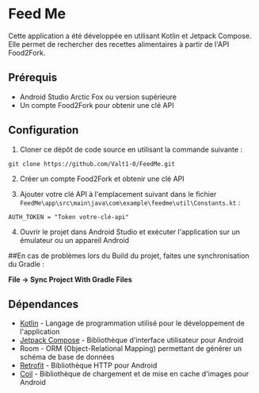 # Feed Me

Cette application a été développée en utilisant Kotlin et Jetpack Compose. Elle permet de rechercher
des recettes alimentaires à partir de l'API Food2Fork.

## Prérequis

- Android Studio Arctic Fox ou version supérieure
- Un compte Food2Fork pour obtenir une clé API

## Configuration

1. Cloner ce dépôt de code source en utilisant la commande suivante :

```
git clone https://github.com/Valt1-0/FeedMe.git
```

2. Créer un compte Food2Fork et obtenir une clé API

3. Ajouter votre clé API à l'emplacement suivant dans le
   fichier `FeedMe\app\src\main\java\com\example\feedme\util\Constants.kt` :

```
AUTH_TOKEN = "Token votre-clé-api"
```

4. Ouvrir le projet dans Android Studio et exécuter l'application sur un émulateur ou un appareil
   Android
   
##En cas de problèmes lors du Build du projet, faites une synchronisation du Gradle : 

**File -> Sync Project With Gradle Files**
   
   

## Dépendances

<!-- -   <img alt="Kotlin" src="https://img.shields.io/badge/Kotlin-0095D5?&style=for-the-badge&logo=kotlin&logoColor=white" /> -->

- [Kotlin](https://kotlinlang.org/) - Langage de programmation utilisé pour le développement de
  l'application
- [Jetpack Compose](https://developer.android.com/jetpack/compose) - Bibliothèque d'interface
  utilisateur pour Android
- Room - ORM (Object-Relational Mapping) permettant de générer un schéma de base de données
- [Retrofit](https://square.github.io/retrofit/) - Bibliothèque HTTP pour Android
- [Coil](https://coil-kt.github.io/coil/getting_started/) - Bibliothèque de chargement et de mise en
  cache
  d'images pour Android
